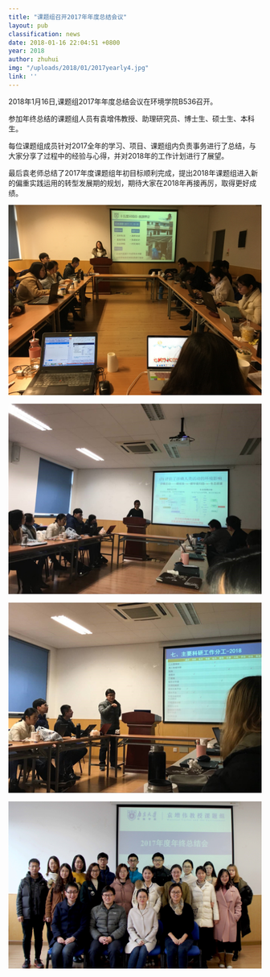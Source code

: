 ```yaml
---
title: "课题组召开2017年年度总结会议"
layout: pub
classification: news
date: 2018-01-16 22:04:51 +0800
year: 2018
author: zhuhui
img: "/uploads/2018/01/2017yearly4.jpg"
link: ''
---
```

2018年1月16日,课题组2017年年度总结会议在环境学院B536召开。

参加年终总结的课题组人员有袁增伟教授、助理研究员、博士生、硕士生、本科生。

每位课题组成员针对2017全年的学习、项目、课题组内负责事务进行了总结，与大家分享了过程中的经验与心得，并对2018年的工作计划进行了展望。

最后袁老师总结了2017年度课题组年初目标顺利完成，提出2018年课题组进入新的偏重实践运用的转型发展期的规划，期待大家在2018年再接再厉，取得更好成绩。

![](/uploads/2018/01/2017年度总结1.jpg)

![](/uploads/2018/01/2017年度总结2.jpg)

![](/uploads/2018/01/2017年度总结3.jpg)

![](/uploads/2018/01/2017yearly4.jpg)
